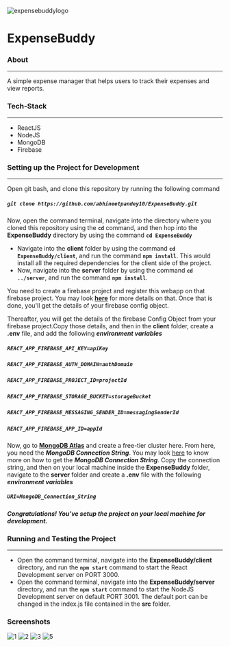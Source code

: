 ![expensebuddylogo](https://user-images.githubusercontent.com/54185164/130478352-2b4262c3-9e57-4b40-a562-6aa96bce0aa1.png)



# ExpenseBuddy

### About
***

A simple expense manager that helps users to track their expenses and view reports.

### Tech-Stack
***
* ReactJS
* NodeJS
* MongoDB
* Firebase

### Setting up the Project for Development
***

Open git bash, and clone this repository by running the following command

##### `git clone https://github.com/abhineetpandey10/ExpenseBuddy.git`

Now, open the command terminal, navigate into the directory where you cloned this repository using the **`cd`** command, and then hop into the **ExpenseBuddy** directory by using the command **`cd ExpenseBuddy`**
* Navigate into the **client** folder by using the command **`cd ExpenseBuddy/client`**, and run the command **`npm install`**. This would install all the required dependencies for the client side of the project.
* Now, navigate into the **server** folder by using the command **`cd ../server`**, and run the command **`npm install`**. 

You need to create a firebase project and register this webapp on that firebase project. You may look [**here**](https://firebase.google.com/docs/web/setup) for more details on that. Once that is done, you'll get the details of your firebase config object.

Thereafter, you will get the details of the firebase Config Object from your firebase project.Copy those details, and then in the **client** folder, 
create a **.env** file, and add the following ***environment variables***

##### **`REACT_APP_FIREBASE_API_KEY=apiKey`**
##### **`REACT_APP_FIREBASE_AUTH_DOMAIN=authDomain`**
##### **`REACT_APP_FIREBASE_PROJECT_ID=projectId`**
##### **`REACT_APP_FIREBASE_STORAGE_BUCKET=storageBucket`**
##### **`REACT_APP_FIREBASE_MESSAGING_SENDER_ID=messagingSenderId`**
##### **`REACT_APP_FIREBASE_APP_ID=appId`**

Now, go to [**MongoDB Atlas**](https://www.mongodb.com/cloud/atlas) and create a free-tier cluster here. From here, you need the ***MongoDB Connection String***. You may look [here](https://docs.mongodb.com/guides/cloud/connectionstring/) to know more on how to get the 
***MongoDB Connection String***. Copy the connection string, and then on your local machine inside the **ExpenseBuddy** folder, navigate to the **server** folder and create a
**.env** file with the following ***environment variables***

##### **`URI=MongoDB_Connection_String`**

***Congratulations! You've setup the project on your local machine for development.***

### Running and Testing the Project
***
* Open the command terminal, navigate into the **ExpenseBuddy/client** directory, and run the **`npm start`** command to start the React Development server on PORT 3000.
* Open the command terminal, navigate into the **ExpenseBuddy/server** directory, and run the **`npm start`** command to start the NodeJS Development server on default PORT 3001. The default port can be changed in the index.js file contained in the **src** folder.

### Screenshots

![1](https://user-images.githubusercontent.com/54185164/130480729-3e10b8e0-a17a-4c2e-9f4d-bc46526c2791.JPG)
![2](https://user-images.githubusercontent.com/54185164/130480743-387651fc-57b6-4fa0-a166-22d2de0613d8.JPG)
![3](https://user-images.githubusercontent.com/54185164/130480754-29e938b0-a255-4295-98a1-246b06506d82.JPG)
![5](https://user-images.githubusercontent.com/54185164/130480779-3a7da307-0de9-407f-8435-3d26de722a0a.JPG)
